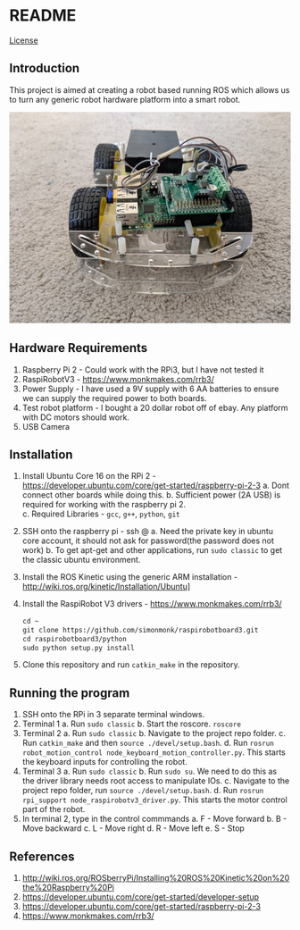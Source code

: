 # README

[License](LICENSE)

## Introduction

This project is aimed at creating a robot based running ROS which allows us to turn any generic robot hardware platform into a smart robot.

![robot](./doc/robot_image.jpg)

## Hardware Requirements

1. Raspberry Pi 2 - Could work with the RPi3, but I have not tested it
2. RaspiRobotV3 - https://www.monkmakes.com/rrb3/
3. Power Supply - I have used a 9V supply with 6 AA batteries to ensure we can supply the required power to both boards.
4. Test robot platform - I bought a 20 dollar robot off of ebay. Any platform with DC motors should work.
5. USB Camera

## Installation

1. Install Ubuntu Core 16 on the RPi 2 - https://developer.ubuntu.com/core/get-started/raspberry-pi-2-3
    a. Dont connect other boards while doing this.
    b. Sufficient power (2A USB) is required for working with the raspberry pi 2.  
    c. Required Libraries - `gcc`, `g++`, `python`, `git`

2. SSH onto the raspberry pi - ssh <user-name>@<ip-address>
      a. Need the private key in ubuntu core account, it should not ask for password(the password does not work)
      b. To get apt-get and other applications, run `sudo classic` to get the classic ubuntu environment.

2. Install the ROS Kinetic using the generic ARM installation - http://wiki.ros.org/kinetic/Installation/Ubuntu]

3. Install the RaspiRobot V3 drivers - https://www.monkmakes.com/rrb3/
    ```
    cd ~
    git clone https://github.com/simonmonk/raspirobotboard3.git
    cd raspirobotboard3/python
    sudo python setup.py install
    ```

4. Clone this repository and run `catkin_make` in the repository.

## Running the program

1. SSH onto the RPi in 3  separate terminal windows.
2. Terminal 1
    a. Run `sudo classic`
    b. Start the roscore. `roscore`
3. Terminal 2 
    a. Run `sudo classic`
    b. Navigate to the project repo folder.
    c. Run `catkin_make` and then `source ./devel/setup.bash`. 
    d. Run  `rosrun robot_motion_control node_keyboard_motion_controller.py`. This starts the keyboard inputs for controlling the robot.
4. Terminal 3
    a. Run `sudo classic`
    b. Run `sudo su`. We need to do this as the driver library needs root access to manipulate IOs.
    c. Navigate to the project repo folder, run `source ./devel/setup.bash`. 
    d. Run  `rosrun rpi_support node_raspirobotv3_driver.py`. This starts the motor control part of the robot.
5. In terminal 2, type in the control commmands
    a. F - Move forward
    b. B - Move backward
    c. L - Move right
    d. R - Move left
    e. S - Stop

## References

1. http://wiki.ros.org/ROSberryPi/Installing%20ROS%20Kinetic%20on%20the%20Raspberry%20Pi
2. https://developer.ubuntu.com/core/get-started/developer-setup
3. https://developer.ubuntu.com/core/get-started/raspberry-pi-2-3
4. https://www.monkmakes.com/rrb3/